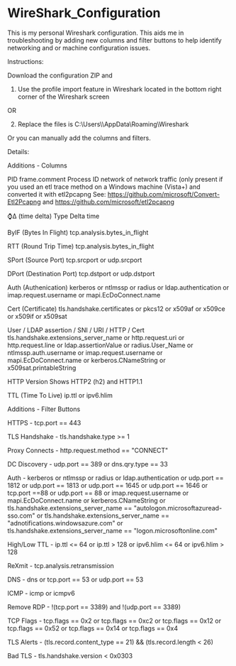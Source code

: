 # WireShark_Configuration
This is my personal Wireshark configuration. This aids me in troubleshooting by adding new columns and filter buttons to help identify networking and or machine configuration issues.

Instructions:

Download the configuration ZIP and 

1. Use the profile import feature in Wireshark located in the bottom right corner of the Wireshark screen

OR

2. Replace the files is C:\Users\\<yourusername>\AppData\Roaming\Wireshark

Or you can manually add the columns and filters.



Details:


Additions - Columns


PID frame.comment   Process ID network of network traffic (only present if you used an etl trace method on a Windows machine (Vista+) and converted it with etl2pcapng
See: https://github.com/microsoft/Convert-Etl2Pcapng and https://github.com/microsoft/etl2pcapng

⌚Δ (time delta) Type Delta time

ByIF (Bytes In Flight) tcp.analysis.bytes_in_flight

RTT (Round Trip Time) tcp.analysis.bytes_in_flight

SPort (Source Port) tcp.srcport or udp.srcport

DPort (Destination Port) tcp.dstport or udp.dstport

Auth (Authenication) kerberos or ntlmssp or radius or ldap.authentication or imap.request.username or mapi.EcDoConnect.name

Cert (Certificate) tls.handshake.certificates or pkcs12 or x509af or x509ce or x509if or x509sat

User / LDAP assertion / SNI / URI / HTTP / Cert  tls.handshake.extensions_server_name or http.request.uri or http.request.line or ldap.assertionValue or radius.User_Name or ntlmssp.auth.username or imap.request.username or mapi.EcDoConnect.name or kerberos.CNameString or x509sat.printableString

HTTP Version  Shows HTTP2 (h2) and HTTP1.1

TTL (Time To Live) ip.ttl or ipv6.hlim




Additions - Filter Buttons



HTTPS - tcp.port == 443

TLS Handshake - tls.handshake.type >= 1

Proxy Connects - http.request.method == "CONNECT"

DC Discovery - udp.port == 389 or dns.qry.type == 33

Auth - kerberos or ntlmssp or radius or ldap.authentication or udp.port == 1812 or udp.port == 1813 or udp.port == 1645 or udp.port == 1646 or tcp.port ==88  or udp.port == 88 or imap.request.username or mapi.EcDoConnect.name or kerberos.CNameString or tls.handshake.extensions_server_name == "autologon.microsoftazuread-sso.com" or tls.handshake.extensions_server_name == "adnotifications.windowsazure.com" or tls.handshake.extensions_server_name == "logon.microsoftonline.com"

High/Low TTL - ip.ttl <= 64 or ip.ttl > 128 or ipv6.hlim <= 64 or ipv6.hlim > 128

ReXmit - tcp.analysis.retransmission

DNS - dns or tcp.port == 53 or udp.port == 53

ICMP - icmp or icmpv6

Remove RDP - !(tcp.port == 3389) and !(udp.port == 3389)

TCP Flags - tcp.flags == 0x2 or tcp.flags == 0xc2 or tcp.flags == 0x12 or tcp.flags == 0x52 or tcp.flags == 0x14 or tcp.flags == 0x4

TLS Alerts - (tls.record.content_type == 21) && (tls.record.length < 26)

Bad TLS - tls.handshake.version < 0x0303
